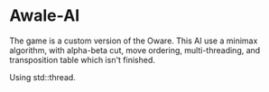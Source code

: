 # Awale-AI

The game is a custom version of the Oware. This AI use a minimax algorithm, with alpha-beta cut, move ordering, multi-threading, and transposition table which isn't finished.

Using std::thread.
